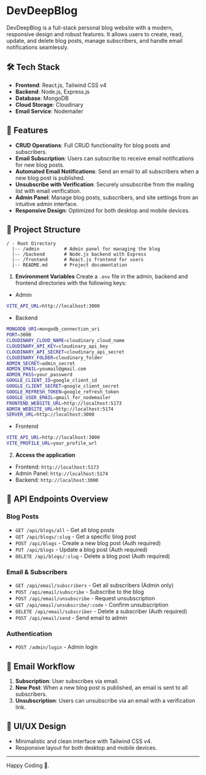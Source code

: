 # DevDeepBlog

DevDeepBlog is a full-stack personal blog website with a modern, responsive design and robust features. It allows users to create, read, update, and delete blog posts, manage subscribers, and handle email notifications seamlessly.

## 🛠️ Tech Stack

- **Frontend**: React.js, Tailwind CSS v4
- **Backend**: Node.js, Express.js
- **Database**: MongoDB
- **Cloud Storage**: Cloudinary
- **Email Service**: Nodemailer

## 🚀 Features

- **CRUD Operations**: Full CRUD functionality for blog posts and subscribers.
- **Email Subscription**: Users can subscribe to receive email notifications for new blog posts.
- **Automated Email Notifications**: Send an email to all subscribers when a new blog post is published.
- **Unsubscribe with Verification**: Securely unsubscribe from the mailing list with email verification.
- **Admin Panel**: Manage blog posts, subscribers, and site settings from an intuitive admin interface.
- **Responsive Design**: Optimized for both desktop and mobile devices.

## 📂 Project Structure

```plaintext
/ - Root Directory
  |-- /admin         # Admin panel for managing the blog
  |-- /backend       # Node.js backend with Express
  |-- /frontend      # React.js frontend for users
  |-- README.md      # Project documentation
```

1. **Environment Variables**
   Create a `.env` file in the admin, backend and frontend directories with the following keys:

- Admin

```bash
VITE_API_URL=http://localhost:3000
```

- Backend

```bash
MONGODB_URI=mongodb_connection_uri
PORT=3000
CLOUDINARY_CLOUD_NAME=cloudinary_cloud_name
CLOUDINARY_API_KEY=cloudinary_api_key
CLOUDINARY_API_SECRET=cloudinary_api_secret
CLOUDINARY_FOLDER=cloudinary_folder
ADMIN_SECRET=admin_secret
ADMIN_EMAIL=youmail@gmail.com
ADMIN_PASS=your_password
GOOGLE_CLIENT_ID=google_client_id
GOOGLE_CLIENT_SECRET=google_client_secret
GOOGLE_REFRESH_TOKEN=google_refresh_token
GOOGLE_USER_EMAIL=gmail_for_nodemailer
FRONTEND_WEBSITE_URL=http://localhost:5173
ADMIN_WEBSITE_URL=http://localhost:5174
SERVER_URL=http://localhost:3000
```

- Frontend

```bash
VITE_API_URL=http://localhost:3000
VITE_PROFILE_URL=your_profile_url
```

2. **Access the application**

- Frontend: `http://localhost:5173`
- Admin Panel: `http://localhost:5174`
- Backend: `http://localhost:3000`

## 🧪 API Endpoints Overview

### Blog Posts

- `GET /api/blogs/all` - Get all blog posts
- `GET /api/blogs/:slug` - Get a specific blog post
- `POST /api/blogs` - Create a new blog post (Auth required)
- `PUT /api/blogs` - Update a blog post (Auth required)
- `DELETE /api/blogs/:slug` - Delete a blog post (Auth required)

### Email & Subscribers

- `GET /api/email/subscribers` - Get all subscribers (Admin only)
- `POST /api/email/subscribe` - Subscribe to the blog
- `POST /api/email/unsubscribe` - Request unsubscription
- `GET /api/email/unsubscribe/:code` - Confirm unsubscription
- `DELETE /api/email/subscriber` - Delete a subscriber (Auth required)
- `POST /api/email/send` - Send email to admin

### Authentication

- `POST /admin/login` - Admin login

## 📧 Email Workflow

1. **Subscription**: User subscribes via email.
2. **New Post**: When a new blog post is published, an email is sent to all subscribers.
3. **Unsubscription**: Users can unsubscribe via an email with a verification link.

## 🎨 UI/UX Design

- Minimalistic and clean interface with Tailwind CSS v4.
- Responsive layout for both desktop and mobile devices.

---

Happy Coding 🚀.